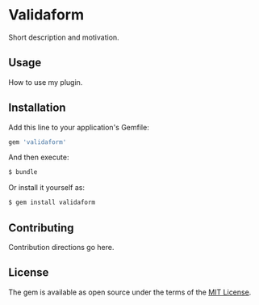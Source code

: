 # Validaform
Short description and motivation.

## Usage
How to use my plugin.

## Installation
Add this line to your application's Gemfile:

```ruby
gem 'validaform'
```

And then execute:
```bash
$ bundle
```

Or install it yourself as:
```bash
$ gem install validaform
```

## Contributing
Contribution directions go here.

## License
The gem is available as open source under the terms of the [MIT License](http://opensource.org/licenses/MIT).
